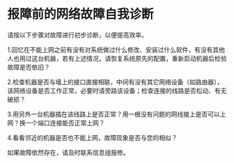 # 报障前的网络故障自我诊断


请按以下步骤对故障进行初步诊断，以便提高效率。

1.回忆在不能上网之前有没有对系统做过什么修改、安装过什么软件，有没有其他人也用过这台机器，若有上述情况，请恢复系统原先的配置，重新启动机器后检验故障是否依旧？

2.检查机器是否与墙上的接口直接相联，中间有没有其它网络设备（如路由器），该网络设备是否工作正常，必要时请旁路该设备；检查连接的线路是否松动、有无破损？

3.用另外一台机器插在该线路上是否正常？用一根没有问题的网线接上是否可以上网？换一个端口连接能否正常上网？

4.看看邻近的机器是否也不能上网，故障现象是否与您的相似？

如果故障依然存在，请及时联系信息组报修。
